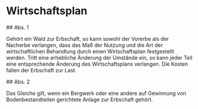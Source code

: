 # Wirtschaftsplan



\#\# Abs. 1

 Gehört ein Wald zur Erbschaft, so kann sowohl der Vorerbe als der Nacherbe verlangen, dass das Maß der Nutzung und die Art der wirtschaftlichen Behandlung durch einen Wirtschaftsplan festgestellt werden. Tritt eine erhebliche Änderung der Umstände ein, so kann jeder Teil eine entsprechende Änderung des Wirtschaftsplans verlangen. Die Kosten fallen der Erbschaft zur Last.

\#\# Abs. 2

 Das Gleiche gilt, wenn ein Bergwerk oder eine andere auf Gewinnung von Bodenbestandteilen gerichtete Anlage zur Erbschaft gehört. 

